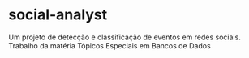 # social-analyst
Um projeto de detecção e classificação de eventos em redes sociais. Trabalho da matéria Tópicos Especiais em Bancos de Dados

